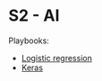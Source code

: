 # S2 - AI

Playbooks:
- [Logistic regression](./logistic_regression.ipynb)
- [Keras](./keras.ipynb)
